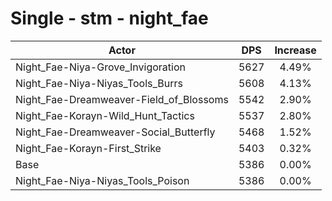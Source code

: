 # Single - stm - night_fae
| Actor | DPS | Increase |
|---|:---:|:---:|
|Night_Fae-Niya-Grove_Invigoration|5627|4.49%|
|Night_Fae-Niya-Niyas_Tools_Burrs|5608|4.13%|
|Night_Fae-Dreamweaver-Field_of_Blossoms|5542|2.90%|
|Night_Fae-Korayn-Wild_Hunt_Tactics|5537|2.80%|
|Night_Fae-Dreamweaver-Social_Butterfly|5468|1.52%|
|Night_Fae-Korayn-First_Strike|5403|0.32%|
|Base|5386|0.00%|
|Night_Fae-Niya-Niyas_Tools_Poison|5386|0.00%|
